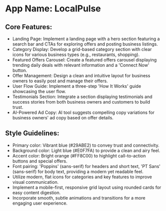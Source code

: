 # **App Name**: LocalPulse

## Core Features:

- Landing Page: Implement a landing page with a hero section featuring a search bar and CTAs for exploring offers and posting business listings.
- Category Display: Develop a grid-based category section with clear icons for various business types (e.g., restaurants, shopping).
- Featured Offers Carousel: Create a featured offers carousel displaying trending daily deals with relevant information and a 'Connect Now' button.
- Offer Management: Design a clean and intuitive layout for business owners to easily post and manage their offers.
- User Flow Guide: Implement a three-step 'How It Works' guide showcasing the user flow.
- Testimonials Section: Integrate a section displaying testimonials and success stories from both business owners and customers to build trust.
- AI-Powered Ad Copy: AI tool suggests compelling copy variations for business owners' ad copy based on offer details.

## Style Guidelines:

- Primary color: Vibrant blue (#29ABE2) to convey trust and connectivity.
- Background color: Light blue (#E0F7FA) to provide a clean and airy feel.
- Accent color: Bright orange (#FF8C00) to highlight call-to-action buttons and special offers.
- Font pairing: 'Poppins' (sans-serif) for headers and short text, 'PT Sans' (sans-serif) for body text, providing a modern yet readable feel.
- Utilize modern, flat icons for categories and key features to improve visual communication.
- Implement a mobile-first, responsive grid layout using rounded cards for easy content digestion.
- Incorporate smooth, subtle animations and transitions for a more engaging user experience.